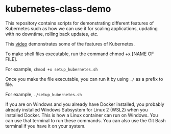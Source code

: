 # kubernetes-class-demo
This repository contains scripts for demonstrating different features of Kubernetes such as how we can use it for scaling applications, updating with no downtime, rolling back updates, etc.

This [video](https://screenapp.io/app/#/shared/02c94959-5a57-438d-9158-915570ac3ef7) demonstrates some of the features of Kubernetes.

To make shell files executable, run the command chmod +x [NAME OF FILE]. 

For example, `chmod +x setup_kubernetes.sh`

Once you make the file executable, you can run it by using `./` as a prefix to file.

For example, `./setup_kubernetes.sh`

If you are on Windows and you already have Docker installed, you probably already installed Windows Subsystem for Linux 2 (WSL2) when you installed Docker. This is how a Linux container can run on Windows. You can use that terminal to run these commands. You can also use the Git Bash terminal if you have it on your system.

